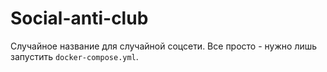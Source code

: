 # Social-anti-club
Случайное название для случайной соцсети.
Все просто - нужно лишь запустить `docker-compose.yml`.